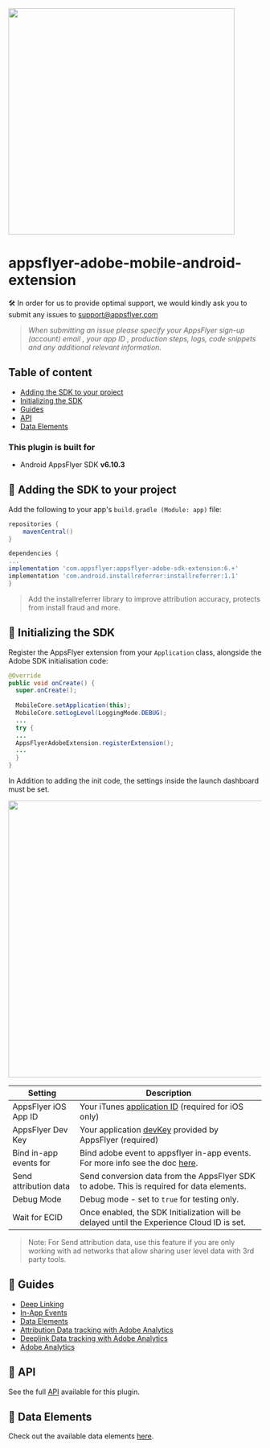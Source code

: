 <img src="./gitresources/AF Logo_primary logo.png" width="450" >

# appsflyer-adobe-mobile-android-extension

🛠 In order for us to provide optimal support, we would kindly ask you to submit any issues to support@appsflyer.com

> *When submitting an issue please specify your AppsFlyer sign-up (account) email , your app ID , production steps, logs, code snippets and any additional relevant information.*

## Table of content

- [Adding the SDK to your project](#add-sdk-to-project)
- [Initializing the SDK](#init-sdk)
- [Guides](#guides)
- [API](#api) 
- [Data Elements](#data-elements)


### <a id="plugin-build-for"> This plugin is built for
    
- Android AppsFlyer SDK **v6.10.3**

## <a id="add-sdk-to-project"> 📲 Adding the SDK to your project

Add the following to your app's `build.gradle (Module: app)` file:

```groovy
repositories {
    mavenCentral()
}

dependencies {
...
implementation 'com.appsflyer:appsflyer-adobe-sdk-extension:6.+'
implementation 'com.android.installreferrer:installreferrer:1.1'
}
```

> Add the installreferrer library to improve attribution accuracy, protects from install fraud and more.

## <a id="init-sdk"> 🚀 Initializing the SDK
    
Register the AppsFlyer extension from your `Application` class, alongside the Adobe SDK initialisation code: 
```java
@Override  
public void onCreate() {  
  super.onCreate();  
  
  MobileCore.setApplication(this);  
  MobileCore.setLogLevel(LoggingMode.DEBUG);  
  ...
  try {
  ...
  AppsFlyerAdobeExtension.registerExtension();
  ...
  }
}
```

In Addition to adding the init code, the settings inside the launch dashboard must be set.

<img src="./gitresources/LaunchAFInitNew.png" width="550" >

| Setting  | Description   |
| -------- | ------------- |
| AppsFlyer iOS App ID      | Your iTunes [application ID](https://support.appsflyer.com/hc/en-us/articles/207377436-Adding-a-new-app#available-in-the-app-store-google-play-store-windows-phone-store)  (required for iOS only)  |
| AppsFlyer Dev Key   | Your application [devKey](https://support.appsflyer.com/hc/en-us/articles/211719806-Global-app-settings-#sdk-dev-key) provided by AppsFlyer (required)  |
| Bind in-app events for    | Bind adobe event to appsflyer in-app events. For more info see the doc [here](/docs/Guides.md#events). |
| Send attribution data    | Send conversion data from the AppsFlyer SDK to adobe. This is required for data elements. |
| Debug Mode    | Debug mode - set to `true` for testing only.  |
| Wait for ECID   | Once enabled, the SDK Initialization will be delayed until the Experience Cloud ID is set.  |

> Note: For Send attribution data, use this feature if you are only working with ad networks that allow sharing user level data with 3rd party tools.

## <a id="guides"> 📖 Guides

- [Deep Linking](/docs/Guides.md#deeplinking)
- [In-App Events](/docs/Guides.md#events)
- [Data Elements](/docs/Guides.md#data-elements)
- [Attribution Data tracking with Adobe Analytics](/docs/Guides.md#attr-data)
- [Deeplink Data tracking with Adobe Analytics](/docs/Guides.md#deeplink-data)
- [Adobe Analytics](/docs/AdobeAnalytics.md)

## <a id="api"> 📑 API
  
See the full [API](/docs/API.md) available for this plugin.


## <a id="data-elements"> 📂 Data Elements
  
Check out the available data elements [here](/docs/DataElements.md).

